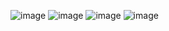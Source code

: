 ![image](https://github.com/user-attachments/assets/13669ef7-6041-4fa4-a2e0-e54c57ca6c0c)
![image](https://github.com/user-attachments/assets/a25fc3db-d278-45fe-9c00-49b59ffb21cc)
![image](https://github.com/user-attachments/assets/822dffb7-9443-43d6-b4f1-ced5c3065852)
![image](https://github.com/user-attachments/assets/dcd36969-1601-407c-90ab-ec687fcf004c)
